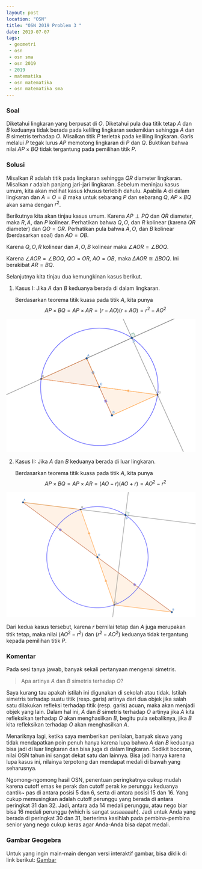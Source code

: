 ```yaml
---
layout: post
location: "OSN"
title: "OSN 2019 Problem 3 "
date: 2019-07-07
tags:
 - geometri
 - osn
 - osn sma
 - osn 2019
 - 2019
 - matematika
 - osn matematika
 - osn matematika sma
---
```



### Soal 

Diketahui lingkaran yang berpusat di $O$.
Diketahui pula dua titik tetap $A$ dan $B$ keduanya tidak berada pada
keliling lingkaran sedemikian sehingga $A$ dan $B$ simetris terhadap
$O$. Misalkan titik $P$ terletak pada keliling lingkaran. Garis melalui
$P$ tegak lurus $AP$ memotong lingkaran di $P$ dan $Q$. Buktikan bahwa
nilai $AP\times BQ$ tidak tergantung pada pemilihan titik $P$.


### Solusi
Misalkan $R$ adalah titik pada lingkaran sehingga $QR$
diameter lingkaran. Misalkan $r$ adalah panjang jari-jari lingkaran.
Sebelum meninjau kasus umum, kita akan melihat kasus khusus terlebih
dahulu. Apabila $A$ di dalam lingkaran dan $A=O=B$ maka untuk sebarang
$P$ dan sebarang $Q$, $AP\times BQ$ akan sama dengan $r^2$.

Berikutnya kita akan tinjau kasus umum. Karena $AP\perp PQ$ dan $QR$
diameter, maka $R,A,$ dan $P$ kolinear. Perhatikan bahwa $Q,O,$ dan $R$
kolinear (karena $QR$ diameter) dan $QO=OR$. Perhatikan pula bahwa
$A,O,$ dan $B$ kolinear (berdasarkan soal) dan $AO=OB$.

Karena $Q,O,R$ kolinear dan $A,O,B$ kolinear maka
$\angle AOR=\angle BOQ$.

Karena $\angle AOR=\angle BOQ$, $QO=OR,$ $AO=OB$, maka $\Delta AOR\cong
\Delta BOQ$. Ini berakibat $AR=BQ$.

Selanjutnya kita tinjau dua kemungkinan kasus berikut.

1.  Kasus I: Jika $A$ dan $B$ keduanya berada di dalam lingkaran.

    Berdasarkan teorema titik kuasa pada titik $A$, kita punya
    $$\label{dalam}
    AP\times BQ=AP\times AR=\left( r-AO\right) \left( r+AO\right) =r^{2}-AO^{2}$$

![A dan B di dalam lingkaran](/images/post/2019/osn2019p2-2.png)

2.  Kasus II: Jika $A$ dan $B$ keduanya berada di luar lingkaran.

    Berdasarkan teorema titik kuasa pada titik $A$, kita punya
    $$\label{luar}
    AP\times BQ=AP\times AR=\left( AO-r\right) \left( AO+r\right) =AO^{2}-r^{2}$$

![A dan B di luar lingkaran](/images/post/2019/osn2019p2-1.png)


Dari kedua kasus tersebut, karena $r$ bernilai tetap dan $A$ juga
merupakan titik tetap, maka nilai $\left( AO^{2}-r^{2}\right)$ dan
$\left(r^{2}-AO^{2}\right)$ keduanya tidak tergantung kepada pemilihan
titik $P$.

### Komentar

Pada sesi tanya jawab, banyak sekali pertanyaan mengenai simetris. 

> Apa artinya $A$ dan $B$ simetris terhadap $O$?

Saya kurang tau apakah istilah ini digunakan di sekolah atau tidak.
Istilah simetris terhadap suatu titik (resp. garis) artinya dari dua objek jika salah satu dilakukan refleksi terhadap titik (resp. garis) acuan, maka akan menjadi objek yang lain. Dalam hal ini, $A$ dan $B$ simetris terhadap $O$ artinya jika  $A$ kita refleksikan terhadap $O$ akan menghasilkan $B$, begitu pula sebaliknya, jika $B$ kita refleksikan terhadap $O$ akan menghasilkan $A$.

Menariknya lagi, ketika saya memberikan penilaian, banyak siswa yang tidak mendapatkan poin penuh hanya karena lupa bahwa $A$ dan $B$ keduanya bisa jadi di luar lingkaran dan bisa juga di dalam lingkaran. Sedikit bocoran, nilai OSN tahun ini sangat dekat satu dan lainnya. Bisa jadi hanya karena lupa kasus ini, nilainya terpotong dan mendapat medali di bawah yang seharusnya. 

Ngomong-ngomong hasil OSN, penentuan peringkatnya cukup mudah karena cutoff emas ke perak dan cutoff perak ke perunggu keduanya cantik~ pas di antara posisi 5 dan 6, serta di antara posisi 15 dan 16. Yang cukup memusingkan adalah cutoff perunggu yang berada di antara peringkat 31 dan 32. Jadi, antara ada 14 medali perunggu, atau nego biar bisa 16 medali perunggu (which is sangat susaaaaah). Jadi untuk Anda yang berada di peringkat 30 dan 31, berterima kasihlah pada pembina-pembina senior yang nego cukup keras agar Anda-Anda bisa dapat medali. 

### Gambar Geogebra

Untuk yang ingin main-main dengan versi interaktif gambar, bisa diklik di link berikut:
[Gambar](/files/OSN2019Problem3.html)